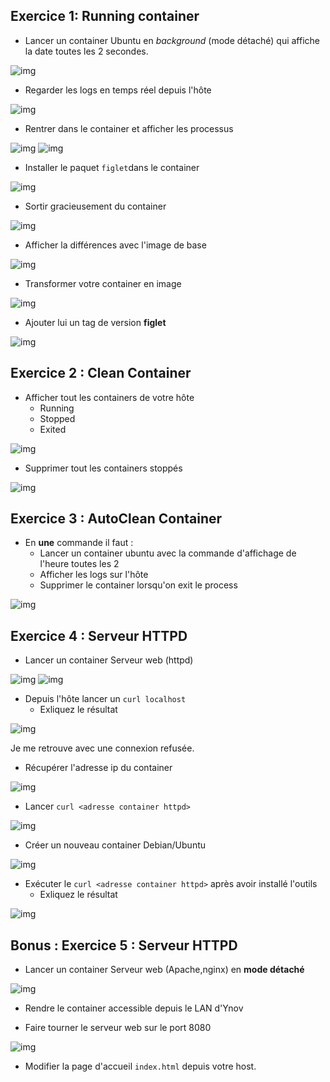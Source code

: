 ## Exercice 1: Running container

- Lancer un container Ubuntu en *background* (mode détaché) qui affiche la date toutes les 2 secondes.

![img](https://i.imgur.com/bpEkbST.png)

- Regarder les logs en temps réel depuis l'hôte

![img](https://i.imgur.com/hEnfYpa.png)

- Rentrer dans le container et afficher les processus

![img](https://i.imgur.com/joTWSgZ.png)
![img](https://i.imgur.com/0QXRc0x.png)

- Installer le paquet `figlet`dans le container

![img](https://i.imgur.com/oaRtSAc.png)

- Sortir gracieusement du container

![img](https://i.imgur.com/qY7xRaP.png)

- Afficher la différences avec l'image de base

![img](https://i.imgur.com/V7zKcEz.png)

- Transformer votre container en image

![img](https://i.imgur.com/g426JZB.png)

- Ajouter lui un tag de version **figlet**

![img](https://i.imgur.com/EFhhn88.png)


## Exercice 2 : Clean Container

- Afficher tout les containers de votre hôte
  - Running
  - Stopped
  - Exited

![img](https://i.imgur.com/iKgKA5w.png)

- Supprimer tout les containers stoppés

![img](https://i.imgur.com/fSHuGpK.png)


## Exercice 3 : AutoClean Container

- En **une** commande il faut : 
  - Lancer un container ubuntu avec la commande d'affichage de l'heure toutes les 2
  - Afficher les logs sur l'hôte
  - Supprimer le container lorsqu'on exit le process

![img](https://i.imgur.com/G72H1i2.png)


## Exercice 4 : Serveur HTTPD

- Lancer un container Serveur web (httpd)

![img](https://i.imgur.com/qptFvpG.png)
![img](https://i.imgur.com/4wHmmKv.png)

- Depuis l'hôte lancer un `curl localhost`
  - Exliquez le résultat

![img](https://i.imgur.com/H6ReFLi.png)

Je me retrouve avec une connexion refusée.

- Récupérer l'adresse ip du container

![img](https://i.imgur.com/UxHN0qT.png)

- Lancer `curl <adresse container httpd>`

![img](https://i.imgur.com/tz8Xbsx.png)

- Créer un nouveau container Debian/Ubuntu

![img](https://i.imgur.com/jgGPra2.png)

- Exécuter le `curl <adresse container httpd>` après avoir installé l'outils
  - Exliquez le résultat 

![img](https://i.imgur.com/bLtyGNC.png)

## Bonus : Exercice 5 : Serveur HTTPD

- Lancer un container Serveur web (Apache,nginx) en **mode détaché**

![img](https://i.imgur.com/Bju3DMq.png)

  - Rendre le container accessible depuis le LAN d'Ynov



  - Faire tourner le serveur web sur le port 8080

![img](https://i.imgur.com/oOEIZbr.png)

  - Modifier la page d'accueil `index.html` depuis votre host.
